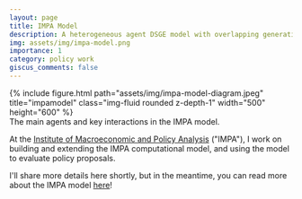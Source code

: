 ```yaml
---
layout: page
title: IMPA Model
description: A heterogeneous agent DSGE model with overlapping generations household sector.
img: assets/img/impa-model.png
importance: 1
category: policy work
giscus_comments: false
---
```


<div class="row">
    <div class="col-sm mt-3 mt-md-0" style="display: flex; justify-content: center;">
        {% include figure.html path="assets/img/impa-model-diagram.jpeg" title="impamodel" class="img-fluid rounded z-depth-1" width="500" height="600" %}
    </div>
</div>
<div class="caption">
    The main agents and key interactions in the IMPA model.
</div>

At the [Institute of Macroeconomic and Policy Analysis](https://impa.american.edu/) ("IMPA"), I work on building and extending the IMPA computational model, and using the model to evaluate policy proposals.

I'll share more details here shortly, but in the meantime, you can read more about the IMPA model [here](https://impa.american.edu/impa-model/)!
